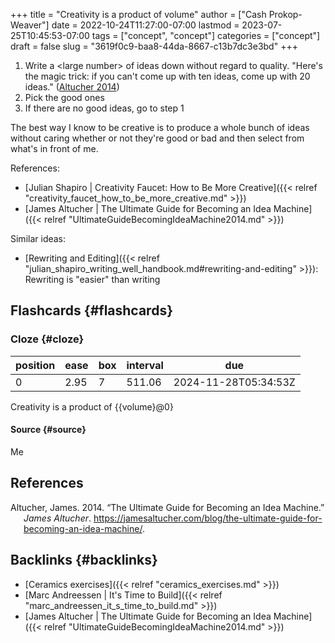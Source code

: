 +++
title = "Creativity is a product of volume"
author = ["Cash Prokop-Weaver"]
date = 2022-10-24T11:27:00-07:00
lastmod = 2023-07-25T10:45:53-07:00
tags = ["concept", "concept"]
categories = ["concept"]
draft = false
slug = "3619f0c9-baa8-44da-8667-c13b7dc3e3bd"
+++

1.  Write a &lt;large number&gt; of ideas down without regard to quality. "Here's the magic trick: if you can't come up with ten ideas, come up with 20 ideas." (<a href="#citeproc_bib_item_1">Altucher 2014</a>)
2.  Pick the good ones
3.  If there are no good ideas, go to step 1

The best way I know to be creative is to produce a whole bunch of ideas without caring whether or not they're good or bad and then select from what's in front of me.

References:

-   [Julian Shapiro | Creativity Faucet: How to Be More Creative]({{< relref "creativity_faucet_how_to_be_more_creative.md" >}})
-   [James Altucher | The Ultimate Guide for Becoming an Idea Machine]({{< relref "UltimateGuideBecomingIdeaMachine2014.md" >}})

Similar ideas:

-   [Rewriting and Editing]({{< relref "julian_shapiro_writing_well_handbook.md#rewriting-and-editing" >}}): Rewriting is "easier" than writing


## Flashcards {#flashcards}


### Cloze {#cloze}

| position | ease | box | interval | due                  |
|----------|------|-----|----------|----------------------|
| 0        | 2.95 | 7   | 511.06   | 2024-11-28T05:34:53Z |

Creativity is a product of {{volume}@0}


#### Source {#source}

Me

## References

<style>.csl-entry{text-indent: -1.5em; margin-left: 1.5em;}</style><div class="csl-bib-body">
  <div class="csl-entry"><a id="citeproc_bib_item_1"></a>Altucher, James. 2014. “The Ultimate Guide for Becoming an Idea Machine.” <i>James Altucher</i>. <a href="https://jamesaltucher.com/blog/the-ultimate-guide-for-becoming-an-idea-machine/">https://jamesaltucher.com/blog/the-ultimate-guide-for-becoming-an-idea-machine/</a>.</div>
</div>


## Backlinks {#backlinks}

-   [Ceramics exercises]({{< relref "ceramics_exercises.md" >}})
-   [Marc Andreessen | It's Time to Build]({{< relref "marc_andreessen_it_s_time_to_build.md" >}})
-   [James Altucher | The Ultimate Guide for Becoming an Idea Machine]({{< relref "UltimateGuideBecomingIdeaMachine2014.md" >}})
